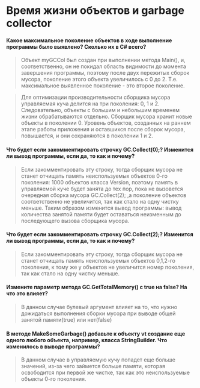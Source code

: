 ﻿# Время жизни объектов и garbage collector

#### Какое максимальное поколение объектов в ходе выполнение программы было выявлено? Сколько их в C# всего?

>Объект myGCCol был создан при выполнении метода Main(), и, соответственно,
он не покидал область видимости до момента завершения программы, поэтому после
двух пережитых сборок мусора, поколение этого объекта увеличилось с 0 до 2.
Т.е. максимальное выявленное поколение - это второе поколение.

>Для оптимизации производительности сборщика мусора управляемая куча делится на три поколения: 0, 1 и 2.
Следовательно, объекты с большим и небольшим временем жизни обрабатываются отдельно.
Сборщик мусора хранит новые объекты в поколении 0. Уровень объектов, созданных на раннем этапе работы
приложения и оставшихся после сборок мусора, повышается, и они сохраняются в поколении 1 и 2.

#### Что будет если закомментировать строчку GC.Collect(0);? Изменится ли вывод программы, если да, то как и почему?

>Если закомментировать эту строку, тогда сборщик мусора не станет отчищать память неиспользуемых объектов 0-го поколения: 
1000 объектов класса Version, поэтому память в управляемой куче будет занята до тех пор, пока не вызовется 
очередная сборка мусора GC.Collect(2); ,а поколение объектов соответственно не увеличится, так как стало на одну чистку меньше. 
Таким образом изменится вывод программы: вывод количества занятой памяти будет
оставаться неизменным до последующего вызова сборщика мусора.

#### Что будет если закомментировать строчку GC.Collect(2);? Изменится ли вывод программы, если да, то как и почему?

>Если закомментировать эту строку, тогда сборщик мусора не станет отчищать память неиспользуемых объектов 0,1,2-го поколения, к тому же 
у объектов не увеличится номер поколения, так как стало на одну чистку меньше.

#### Измените параметр метода GC.GetTotalMemory() с true на false? На что это влияет?

>В данном случае булевый аргумент влияет на то, что нужно дожидаться выполнения сборки мусора при выводе общей занятой памяти(true) или нет(false)

#### В методе MakeSomeGarbage() добавьте к объекту vt создание еще одного любого объекта, например, класса StringBuilder. Что изменилось в выводе программы?

>В данном случае в управляемую кучу попадет еще больше значений, из-за чего займется больше памяти, которая освободится при первой же чистке,
так как это неиспользуемые объекты 0-го поколения.